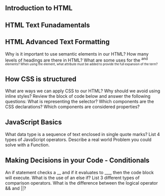 

## Introduction to HTML

## HTML Text Funadamentals

## HTML Advanced Text Formatting

Why is it important to use semantic elements in our HTML?
How many levels of headings are there in HTML?
What are some uses for the <sup> and <sub> elements?
When using the <abbr> element, what attribute must be added to provide the full expansion of the term?

## How CSS is structured

What are ways we can apply CSS to our HTML?
Why should we avoid using inline styles?
Review the block of code below and answer the following questions:
What is representing the selector?
Which components are the CSS declarations?
Which components are considered properties?

## JavaScript Basics

What data type is a sequence of text enclosed in single quote marks?
List 4 types of JavaScript operators.
Describe a real world Problem you could solve with a Function.

## Making Decisions in your Code - Conditionals

An if statement checks a __ and if it evaluates to ___, then the code block will execute.
What is the use of an else if?
List 3 different types of comparison operators.
What is the difference between the logical operator && and ||?